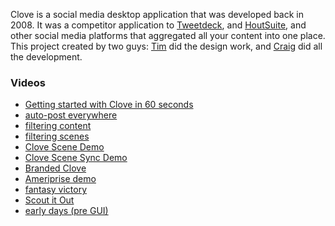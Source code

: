 Clove is a social media desktop application that was developed back in 2008. It was a competitor application to [Tweetdeck](https://tweetdeck.twitter.com/), and
[HoutSuite](https://hootsuite.com/), and other social media platforms that aggregated all your content into one place. This project created by two guys: [Tim](https://twitter.com/neutyp) did the design work, and
[Craig](http://craigjefferds.com) did all the development. 

### Videos

- [Getting started with Clove in 60 seconds](https://www.youtube.com/watch?v=-evt55kkfo8)
- [auto-post everywhere](https://www.youtube.com/watch?v=R1gFjgVzvPs)
- [filtering content](https://www.youtube.com/watch?v=J9NWqjvhq8k)
- [filtering scenes](https://www.youtube.com/watch?v=QR9jhARbFME)
- [Clove Scene Demo](https://www.youtube.com/watch?v=4mfpifCktpo)
- [Clove Scene Sync Demo](https://www.youtube.com/watch?v=dgrVWxYM7Ik)
- [Branded Clove](https://www.youtube.com/watch?v=oZ2HeK3nx7Y)
- [Ameriprise demo](https://www.youtube.com/watch?v=v1EYy-qLHJE)
- [fantasy victory](https://www.youtube.com/watch?v=3XQishsk3OI)
- [Scout it Out](https://www.youtube.com/watch?v=Lhbk0Jo3C9Y)
- [early days (pre GUI)](https://www.youtube.com/playlist?list=PL_9d3q-RYY-sEuTMOnuYjzhz_j5-YK1Sw)
